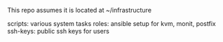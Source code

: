 This repo assumes it is located at ~/infrastructure

scripts: various system tasks
roles: ansible setup for kvm, monit, postfix
ssh-keys: public ssh keys for users
